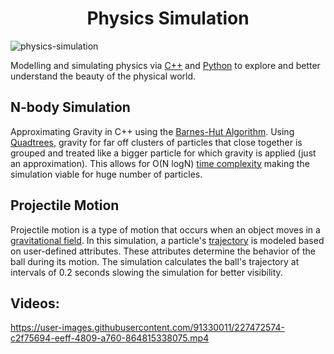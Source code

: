 <h1 align="center">Physics Simulation</h1>  

![physics-simulation]()

Modelling and simulating physics via [C++](https://isocpp.org/) and [Python](https://www.python.org/) to explore and better understand the beauty of the physical world.


## N-body Simulation
Approximating Gravity in C++ using the [Barnes-Hut Algorithm](https://en.wikipedia.org/wiki/Barnes%E2%80%93Hut_simulation). Using [Quadtrees](https://en.wikipedia.org/wiki/Quadtree), gravity for far off clusters of particles that close together is grouped and treated like a bigger particle for which gravity is applied (just an approximation). This allows for O(N logN) [time complexity](https://en.wikipedia.org/wiki/Time_complexity) making the simulation viable for huge number of particles.


## Projectile Motion
Projectile motion is a type of motion that occurs when an object moves in a [gravitational field](https://en.wikipedia.org/wiki/Gravitational_field). In this simulation, a particle's [trajectory](https://en.wikipedia.org/wiki/Trajectory) is modeled based on user-defined attributes. These attributes determine the behavior of the ball during its motion. The simulation calculates the ball's trajectory at intervals of 0.2 seconds slowing the simulation for better visibility.


## Videos:

https://user-images.githubusercontent.com/91330011/227472574-c2f75694-eeff-4809-a760-864815338075.mp4


